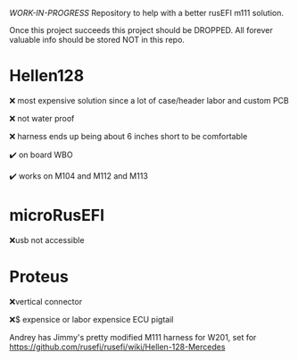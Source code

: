 *WORK-IN-PROGRESS* Repository to help with a better rusEFI m111 solution.

Once this project succeeds this project should be DROPPED. All forever valuable info should be stored NOT in this repo.


# Hellen128

❌ most expensive solution since a lot of case/header labor and custom PCB

❌ not water proof

❌ harness ends up being about 6 inches short to be comfortable

✔️ on board WBO

✔️ works on M104 and M112 and M113


# microRusEFI

❌usb not accessible


# Proteus
❌vertical connector

❌$ expensice or labor expensice ECU pigtail



Andrey has Jimmy's pretty modified M111 harness for W201, set for https://github.com/rusefi/rusefi/wiki/Hellen-128-Mercedes
